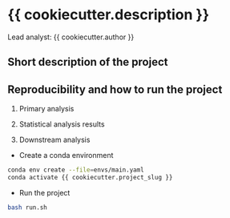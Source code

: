 # {{ cookiecutter.description }}

Lead analyst: {{ cookiecutter.author }}

## Short description of the project

## Reproducibility and how to run the project

1. Primary analysis

2. Statistical analysis results

3. Downstream analysis

- Create a conda environment

```bash
conda env create --file=envs/main.yaml
conda activate {{ cookiecutter.project_slug }}
```

- Run the project

```bash
bash run.sh
```
